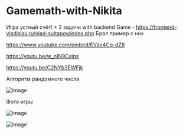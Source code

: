 # Gamemath-with-Nikita
Игра устный счёт! + 2 задачи with backend
Game - https://frontend-vladislav.ru/vlad-sultanov/index.php
Брал пример с них

https://www.youtube.com/embed/EVze4Cq-dZ8

https://youtu.be/w_nlN9Csjns

https://youtu.be/C2NYb3EWFjk

Алгоритм рандомного числа

![image](https://user-images.githubusercontent.com/103760832/193760458-469c748f-dce8-450b-ae55-b8ac5b545d97.png)

Фото игры

![image](https://user-images.githubusercontent.com/103760832/193760496-15f4b8cc-8652-42be-bc44-f87778041ab3.png)

![image](https://user-images.githubusercontent.com/103760832/193760776-a54b7bc7-3ca8-4d93-bfcb-5a20c5bc5593.png)

